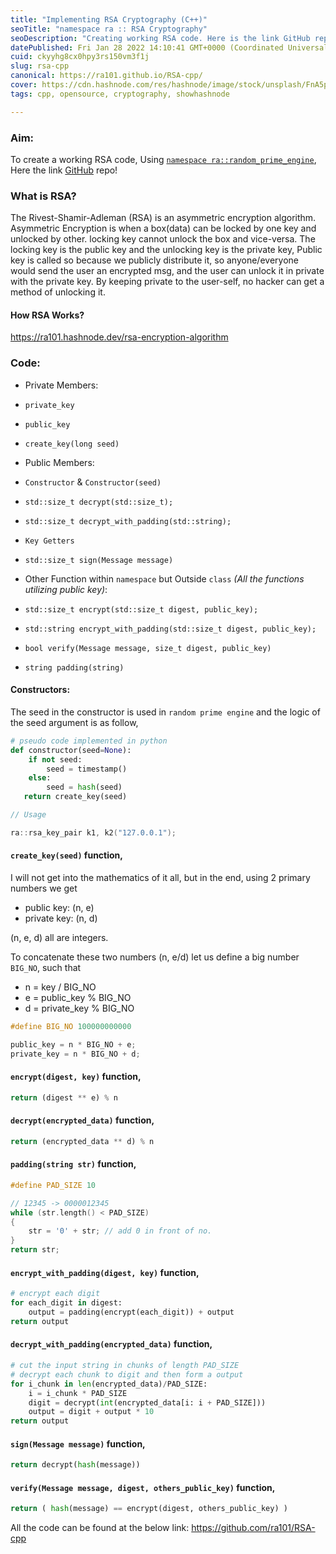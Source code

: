 ```yaml
---
title: "Implementing RSA Cryptography (C++)"
seoTitle: "namespace ra :: RSA Cryptography"
seoDescription: "Creating working RSA code. Here is the link GitHub repo!"
datePublished: Fri Jan 28 2022 14:10:41 GMT+0000 (Coordinated Universal Time)
cuid: ckyyhg8cx0hpy3rs150vm3f1j
slug: rsa-cpp
canonical: https://ra101.github.io/RSA-cpp/
cover: https://cdn.hashnode.com/res/hashnode/image/stock/unsplash/FnA5pAzqhMM/upload/a29d85147226ce679bbef4ac034006c2.jpeg
tags: cpp, opensource, cryptography, showhashnode

---
```


### Aim:

To create a working RSA code, Using [`namespace ra::random_prime_engine`](https://ra101.hashnode.dev/random-prime-generator), Here the link [GitHub](https://github.com/ra101/RSA-cpp) repo!

### What is RSA?

The Rivest-Shamir-Adleman (RSA) is an asymmetric encryption algorithm. Asymmetric Encryption is when a box(data) can be locked by one key and unlocked by other. locking key cannot unlock the box and vice-versa. The locking key is the public key and the unlocking key is the private key, Public key is called so because we publicly distribute it, so anyone/everyone would send the user an encrypted msg, and the user can unlock it in private with the private key.
By keeping private to the user-self, no hacker can get a method of unlocking it.

#### How RSA Works?

https://ra101.hashnode.dev/rsa-encryption-algorithm


### Code:

- Private Members:
 - `private_key`
 - `public_key`
 - `create_key(long seed)`


- Public Members:
 - `Constructor` & `Constructor(seed)`
 - `std::size_t decrypt(std::size_t);`
 - `std::size_t decrypt_with_padding(std::string);`
 - `Key Getters`
 - `std::size_t sign(Message message)`


- Other Function within `namespace` but Outside `class` _(All the functions utilizing public key)_:
 - `std::size_t encrypt(std::size_t digest, public_key);`
 - `std::string encrypt_with_padding(std::size_t digest, public_key);`
 - `bool verify(Message message, size_t digest, public_key)`
 - `string padding(string)`


#### Constructors:

The seed in the constructor is used in `random prime engine` and the logic of the seed argument is as follow,

```python
# pseudo code implemented in python
def constructor(seed=None):
    if not seed:
        seed = timestamp()
    else:
        seed = hash(seed)
   return create_key(seed)
```

```C++
// Usage

ra::rsa_key_pair k1, k2("127.0.0.1");
```


#### `create_key(seed)` function,

I will not get into the mathematics of it all, but in the end, using 2 primary numbers we get
- public key: (n, e)
- private key: (n, d)

(n, e, d) all are integers.

To concatenate these two numbers (n, e/d) let us define a big number `BIG_NO`, such that 
- n = key / BIG_NO
- e = public_key % BIG_NO
- d = private_key % BIG_NO

```C++
#define BIG_NO 100000000000

public_key = n * BIG_NO + e;
private_key = n * BIG_NO + d;
```

#### `encrypt(digest, key)` function,
```python
return (digest ** e) % n
```

#### `decrypt(encrypted_data)` function,
```python
return (encrypted_data ** d) % n
```

#### `padding(string str)` function,
```C++
#define PAD_SIZE 10

// 12345 -> 0000012345
while (str.length() < PAD_SIZE)
{
    str = '0' + str; // add 0 in front of no.
}
return str;
```


#### `encrypt_with_padding(digest, key)` function,
```python
# encrypt each digit
for each_digit in digest:
    output = padding(encrypt(each_digit)) + output
return output
```

#### `decrypt_with_padding(encrypted_data)` function,
```python
# cut the input string in chunks of length PAD_SIZE
# decrypt each chunk to digit and then form a output
for i_chunk in len(encrypted_data)/PAD_SIZE:
    i = i_chunk * PAD_SIZE
    digit = decrypt(int(encrypted_data[i: i + PAD_SIZE]))
    output = digit + output * 10
return output
```

#### `sign(Message message)` function,
```python
return decrypt(hash(message))
```

#### `verify(Message message, digest, others_public_key)` function,
```python
return ( hash(message) == encrypt(digest, others_public_key) )
```

All the code can be found at the below link: https://github.com/ra101/RSA-cpp